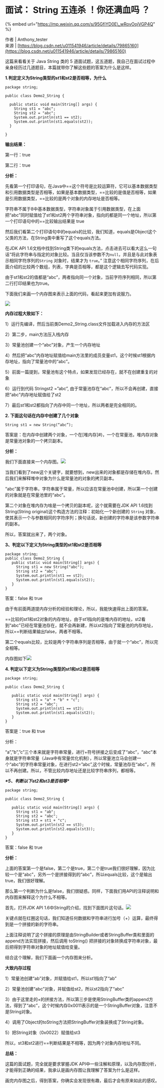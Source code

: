 # 面试： String 五连杀 ！你还满血吗 ？

{% embed url="https://mp.weixin.qq.com/s/95GfiYD0E\_wRovOojVGP4Q" %}





作者 \| Anthony\_tester  
来源 \|  [https://blog.csdn.net/u011541946/article/details/79865160](https://blog.csdn.net/u011541946/article/details/79865160)



这篇来看看关于 Java String 类的 5 道面试题，这五道题，我自己在面试过程中亲身经历过几道题目，本篇就带你了解这些题的答案为什么是这样。

**1.判定定义为String类型的st1和st2是否相等，为什么**

```text
package string;

public class Demo2_String {

  public static void main(String[] args) {
    String st1 = "abc";
    String st2 = "abc";
    System.out.println(st1 == st2);
    System.out.println(st1.equals(st2));
  }

}
```

**输出结果：**

第一行：true

第二行：true

**分析：**

先看第一个打印语句，在Java中==这个符号是比较运算符，它可以基本数据类型和引用数据类型是否相等，如果是基本数据类型，==比较的是值是否相等，如果是引用数据类型，==比较的是两个对象的内存地址是否相等。

字符串不属于8中基本数据类型，字符串对象属于引用数据类型，在上面把“abc”同时赋值给了st1和st2两个字符串对象，指向的都是同一个地址，所以第一个打印语句中的==比较输出结果是 true

然后我们看第二个打印语句中的equals的比较，我们知道，equals是Object这个父类的方法，在String类中重写了这个equals方法。

在JDK API 1.6文档中找到String类下的equals方法，点击进去可以看大这么一句话“将此字符串与指定的对象比较。当且仅当该参数不为`null`，并且是与此对象表示相同字符序列的`String` 对象时，结果才为 `true`。” 注意这个相同字符序列，在后面介绍的比较两个数组，列表，字典是否相等，都是这个逻辑去写代码实现。

由于st1和st2的值都是“abc”，两者指向同一个对象，当前字符序列相同，所以第二行打印结果也为true。

下面我们来画一个内存图来表示上面的代码，看起来更加有说服力。

![](https://mmbiz.qpic.cn/mmbiz_png/R3InYSAIZkHUicxSy2DcUUSNedBOEKXNEtpsGzKjjjmrZnW7c6GwtmDjl2MuXOSghicqDgZZIJiagL69ibibuKboORQ/640?wx_fmt=png&tp=webp&wxfrom=5&wx_lazy=1&wx_co=1)



**内存过程大致如下：**

1）运行先编译，然后当前类Demo2\_String.class文件加载进入内存的方法区

2）第二步，main方法压入栈内存

3）常量池创建一个“abc”对象，产生一个内存地址

4）然后把“abc”内存地址赋值给main方法里的成员变量st1，这个时候st1根据内存地址，指向了常量池中的“abc”。

5）前面一篇提到，常量池有这个特点，如果发现已经存在，就不在创建重复的对象

6）运行到代码 Stringst2 =”abc”, 由于常量池存在“abc”，所以不会再创建，直接把“abc”内存地址赋值给了st2

7）最后st1和st2都指向了内存中同一个地址，所以两者是完全相同的。

**2. 下面这句话在内存中创建了几个对象**

```text
String st1 = new String(“abc”);
```

答案是：在内存中创建两个对象，一个在\[堆内存\]\#\)，一个在常量池，堆内存对象是常量池对象的一个拷贝副本。

**分析：**

我们下面直接来一个内存图。![](https://mmbiz.qpic.cn/mmbiz_png/R3InYSAIZkHUicxSy2DcUUSNedBOEKXNEcsUs3UDHQ1ajP86U6jlX6cBjy6MMx46utglBoR0gSnZfD3I48Kfaqg/640?wx_fmt=png&tp=webp&wxfrom=5&wx_lazy=1&wx_co=1)

当我们看到了new这个关键字，就要想到，new出来的对象都是存储在堆内存。然后我们来解释堆中对象为什么是常量池的对象的拷贝副本。

“abc”属于字符串，字符串属于常量，所以应该在常量池中创建，所以第一个创建的对象就是在常量池里的“abc”。

第二个对象在堆内存为啥是一个拷贝的副本呢，这个就需要在JDK API 1.6找到String\(String original\)这个构造方法的注释：初始化一个新创建的 `String` 对象，使其表示一个与参数相同的字符序列；换句话说，新创建的字符串是该参数字符串的副本。

所以，答案就出来了，两个对象。

**3、判定以下定义为String类型的st1和st2是否相等**

```text
package string;
public class Demo2_String {
   public static void main(String[] args) {
     String st1 = new String("abc");
     String st2 = "abc";
     System.out.println(st1 == st2);
     System.out.println(st1.equals(st2));
   }
}
```

答案：false 和 true

由于有前面两道提内存分析的经验和理论，所以，我能快速得出上面的答案。

==比较的st1和st2对象的内存地址，由于st1指向的是堆内存的地址，st2看到“abc”已经在常量池存在，就不会再新建，所以st2指向了常量池的内存地址，所以==判断结果输出false，两者不相等。

第二个equals比较，比较是两个字符串序列是否相等，由于就一个“abc”，所以完全相等。

内存图如下![](https://mmbiz.qpic.cn/mmbiz_png/R3InYSAIZkHUicxSy2DcUUSNedBOEKXNEj4FNb7jlt3Ig4VN3z2WED1hR50199wiakhCzSbDlicBHg6lqEjO7GnicQ/640?wx_fmt=png&tp=webp&wxfrom=5&wx_lazy=1&wx_co=1)

**4. 判定以下定义为String类型的st1和st2是否相等**

```text
package string;

public class Demo2_String {

   public static void main(String[] args) {
     String st1 = "a" + "b" + "c";
     String st2 = "abc";
     System.out.println(st1 == st2);
     System.out.println(st1.equals(st2));
   }
}
```

答案是：true 和 true

分析：

“a”,”b”,”c”三个本来就是字符串常量，进行+符号拼接之后变成了“abc”，“abc”本身就是字符串常量（Java中有常量优化机制），所以常量池立马会创建一个“abc”的字符串常量对象，在进行st2=”abc”,这个时候，常量池存在“abc”，所以不再创建。所以，不管比较内存地址还是比较字符串序列，都相等。

_**\*5、判断以下st2和st3是否相等\***_

```text
package string;

public class Demo2_String {

   public static void main(String[] args) {
     String st1 = "ab";
     String st2 = "abc";
     String st3 = st1 + "c";
     System.out.println(st2 == st3);
     System.out.println(st2.equals(st3));
   }
}
```

答案：false 和 true

**分析：**

上面的答案第一个是false，第二个是true，第二个是true我们很好理解，因为比较一个是“abc”，另外一个是拼接得到的“abc”，所以equals比较，这个是输出true，我们很好理解。

那么第一个判断为什么是false，我们很疑惑。同样，下面我们用API的注释说明和内存图来解释这个为什么不相等。

首先，打开JDK API 1.6中String的介绍，找到下面图片这句话。![](https://mmbiz.qpic.cn/mmbiz_png/R3InYSAIZkHUicxSy2DcUUSNedBOEKXNEPicqMggUf3qGadYzD1hmZH5fxalWJotcSmxhXxSx2IyAp41ribqEARTA/640?wx_fmt=png&tp=webp&wxfrom=5&wx_lazy=1&wx_co=1)

关键点就在红圈这句话，我们知道任何数据和字符串进行加号（+）运算，最终得到是一个拼接的新的字符串。

上面注释说明了这个拼接的原理是由StringBuilder或者StringBuffer类和里面的append方法实现拼接，然后调用 toString\(\) 把拼接的对象转换成字符串对象，最后把得到字符串对象的地址赋值给变量。

结合这个理解，我们下面画一个内存图来分析。![](data:image/gif;base64,iVBORw0KGgoAAAANSUhEUgAAAAEAAAABCAYAAAAfFcSJAAAADUlEQVQImWNgYGBgAAAABQABh6FO1AAAAABJRU5ErkJggg==)

**大致内存过程**

1）常量池创建“ab”对象，并赋值给st1，所以st1指向了“ab”

2）常量池创建“abc”对象，并赋值给st2，所以st2指向了“abc”

3）由于这里走的+的拼接方法，所以第三步是使用StringBuffer类的append方法，得到了“abc”，这个时候内存0x0011表示的是一个StringBuffer对象，注意不是String对象。

4）调用了Object的toString方法把StringBuffer对象装换成了String对象。

5）把String对象（0x0022）赋值给st3

所以，st3和st2进行==判断结果是不相等，因为两个对象内存地址不同。

**总结：**

这篇的面试题，完全就是要求掌握JDK API中一些注解和原理，以及内存图分析，才能得到正确的结果，我承认是画内存图让我理解了答案为什么是这样。

画完内存图之后，得到答案，你确实会发现很有趣，最后才会有原来如此的感叹。

